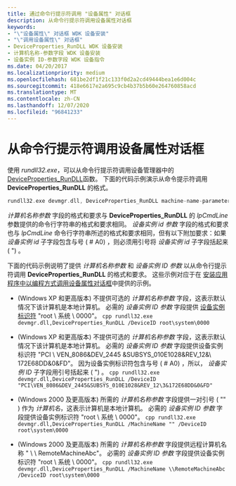 ```yaml
---
title: 通过命令行提示符调用 "设备属性" 对话框
description: 从命令行提示符调用设备属性对话框
keywords:
- "\"设备属性\" 对话框 WDK 设备安装"
- "\"调用设备属性\" 对话框"
- DeviceProperties_RunDLL WDK 设备安装
- 计算机名称-参数字段 WDK 设备安装
- 设备实例 ID-参数字段 WDK 设备指令
ms.date: 04/20/2017
ms.localizationpriority: medium
ms.openlocfilehash: 681be2df1f21c133f0d2a2cd49444bea1e6d004c
ms.sourcegitcommit: 418e6617e2a695c9cb4b37b5b60e264760858acd
ms.translationtype: MT
ms.contentlocale: zh-CN
ms.lasthandoff: 12/07/2020
ms.locfileid: "96841233"
---
```

# <a name="invoking-a-device-properties-dialog-box-from-a-command-line-prompt"></a>从命令行提示符调用设备属性对话框


使用 *rundll32.exe*，可以从命令行提示符调用设备管理器中的 [DeviceProperties_RunDLL](deviceproperties-rundll-function-prototype.md)函数。 下面的代码示例演示从命令提示符调用 **DeviceProperties_RunDLL** 的格式。

```cpp
rundll32.exe devmgr.dll, DeviceProperties_RunDLL machine-name-parameter device-instance-ID-parameter
```

*计算机名称参数* 字段的格式和要求与 **DeviceProperties_RunDLL** 的 *lpCmdLine* 参数提供的命令行字符串的格式和要求相同。 *设备实例 id 参数* 字段的格式和要求也与 *lpCmdLine* 命令行字符串所述的格式和要求相同，但有以下附加要求：如果 *设备实例 id* 子字段包含与号 ( # A0) ，则必须用引号将 *设备实例 id* 子字段括起来 ( ") 。

下面的代码示例说明了提供 *计算机名称参数* 和 *设备实例 ID 参数* 以从命令行提示符调用 **DeviceProperties_RunDLL** 的格式和要求。 这些示例对应于在 [安装应用程序中以编程方式调用设备属性对话框](invoking-a-device-properties-dialog-box-programmatically-in-an-install.md)中提供的示例。

-    (Windows XP 和更高版本) 不提供可选的 *计算机名称参数* 字段，这表示默认情况下该计算机是本地计算机。 必需的 *设备实例 ID 参数* 字段提供 [设备实例标识符](device-instance-ids.md) "root \\ 系统 \\ 0000"。
    ```cpp
    rundll32.exe devmgr.dll,DeviceProperties_RunDLL /DeviceID root\system\0000
    ```

-    (Windows XP 和更高版本) 不提供可选的 *计算机名称参数* 字段，这表示默认情况下该计算机是本地计算机。 必需的 *设备实例 ID 参数* 字段提供设备实例标识符 "PCI \\ VEN_8086&DEV_2445 &SUBSYS_010E1028&REV_12&\\ 172E68DD&0&FD"。 因为设备实例标识符包含与号 ( # A0) ，所以， *设备实例 ID* 子字段用引号括起来 ( ") 。
    ```cpp
    rundll32.exe devmgr.dll,DeviceProperties_RunDLL /DeviceID "PCI\VEN_8086&DEV_2445&SUBSYS_010E1028&REV_12\3&172E68DD&0&FD" 
    ```

-    (Windows 2000 及更高版本) 所需的 *计算机名称参数* 字段提供一对引号 ( "" ) 作为 *计算机名*，这表示计算机是本地计算机。 必需的 *设备实例 ID 参数* 字段提供设备实例标识符 "root \\ 系统 \\ 0000"。
    ```cpp
    rundll32.exe devmgr.dll,DeviceProperties_RunDLL /MachineName "" /DeviceID root\system\0000
    ```

-    (Windows 2000 及更高版本) 所需的 *计算机名称参数* 字段提供远程计算机名称 " \\ \\ RemoteMachineAbc"。 必需的 *设备实例 ID 参数* 字段提供设备实例标识符 "root \\ 系统 \\ 0000"。
    ```cpp
    rundll32.exe devmgr.dll,DeviceProperties_RunDLL /MachineName \\RemoteMachineAbc /DeviceID root\system\0000
    ```

 

 





